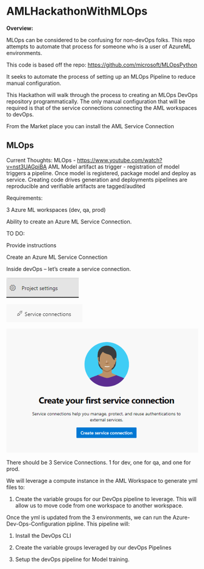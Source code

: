 AMLHackathonWithMLOps
=====================

**Overview:**

MLOps can be considered to be confusing for non-devOps folks. This repo attempts
to automate that process for someone who is a user of AzureML environments.

This code is based off the repo: <https://github.com/microsoft/MLOpsPython>

It seeks to automate the process of setting up an MLOps Pipeline to reduce
manual configuration.

This Hackathon will walk through the process to creating an MLOps DevOps
repository programmatically. The only manual configuration that will be required
is that of the service connections connecting the AML workspaces to devOps.

From the Market place you can install the AML Service Connection

MLOps
-----

Current Thoughts: MLOps - https://www.youtube.com/watch?v=nst3UAGpiBA AML Model
artifact as trigger - registration of model triggers a pipeline. Once model is
registered, package model and deploy as service. Creating code drives generation
and deployments pipelines are reproducible and verifiable artifacts are
tagged/audited

Requirements:

3 Azure ML workspaces (dev, qa, prod)

Ability to create an Azure ML Service Connection.

TO DO:

Provide instructions

Create an Azure ML Service Connection

Inside devOps – let’s create a service connection.

![Text Description automatically generated](media/8cdfa9593c43aea659e087d113bd156f.png)

![](media/65bdde3205c3f571919978a377067bdf.png)

![A picture containing Teams Description automatically generated](media/750354939ed5c1f12a6afdd475607528.png)

There should be 3 Service Connections. 1 for dev, one for qa, and one for prod.

We will leverage a compute instance in the AML Workspace to generate yml files
to:

1.  Create the variable groups for our DevOps pipeline to leverage. This will
    allow us to move code from one workspace to another workspace.

Once the yml is updated from the 3 environments, we can run the
Azure-Dev-Ops-Configuration pipline. This pipeline will:

1.  Install the DevOps CLI

2.  Create the variable groups leveraged by our devOps Pipelines

3.  Setup the devOps pipeline for Model training.
